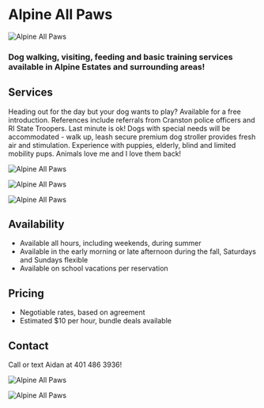 # Alpine All Paws

![Alpine All Paws](./assets/IMG_4367.jpeg)

### Dog walking, visiting, feeding and basic training services available in Alpine Estates and surrounding areas!

## Services

Heading out for the day but your dog wants to play? Available for a free introduction. References include referrals from Cranston police officers and RI State Troopers. Last minute is ok! Dogs with special needs will be accommodated - walk up, leash secure premium dog stroller provides fresh air and stimulation. Experience with puppies, elderly, blind and limited mobility pups. Animals love me and I love them back!

![Alpine All Paws](./assets/IMG_4365.JPG)

![Alpine All Paws](./assets/IMG_4366.JPG)

![Alpine All Paws](./assets/IMG_4369.JPG)


## Availability

- Available all hours, including weekends, during summer
- Available in the early morning or late afternoon during the fall, Saturdays and Sundays flexible
- Available on school vacations per reservation

## Pricing

- Negotiable rates, based on agreement
- Estimated $10 per hour, bundle deals available

## Contact
Call or text Aidan at 401 486 3936!

![Alpine All Paws](./assets/IMG_4372.JPG)

![Alpine All Paws](./assets/IMG_4371.jpeg)

